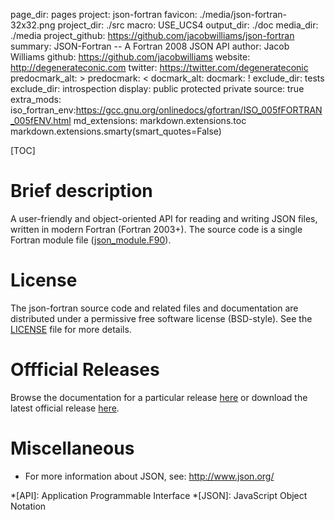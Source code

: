 page_dir: pages
project: json-fortran
favicon: ./media/json-fortran-32x32.png
project_dir: ./src
macro: USE_UCS4
output_dir: ./doc
media_dir: ./media
project_github: https://github.com/jacobwilliams/json-fortran
summary: JSON-Fortran -- A Fortran 2008 JSON API
author: Jacob Williams
github: https://github.com/jacobwilliams
website: http://degenerateconic.com
twitter: https://twitter.com/degenerateconic
predocmark_alt: >
predocmark: <
docmark_alt:
docmark: !
exclude_dir: tests
exclude_dir: introspection
display: public
         protected
         private
source: true
extra_mods: iso_fortran_env:https://gcc.gnu.org/onlinedocs/gfortran/ISO_005fFORTRAN_005fENV.html
md_extensions: markdown.extensions.toc
               markdown.extensions.smarty(smart_quotes=False)

[TOC]

# Brief description

A user-friendly and object-oriented API for reading and writing JSON files, written in
modern Fortran (Fortran 2003+).  The source code is a single Fortran module file ([json_module.F90](https://github.com/jacobwilliams/json-fortran/blob/master/src/json_module.F90)).

# License

The json-fortran source code and related files and documentation are distributed under a permissive free software license (BSD-style).  See the [LICENSE](https://raw.githubusercontent.com/jacobwilliams/json-fortran/master/LICENSE) file for more details.

# Offficial Releases

Browse the documentation for a particular release
[here](|url|releases/index.html) or download the latest official
release
[here](https://github.com/jacobwilliams/json-fortran/releases/tag/4.1.1).

# Miscellaneous

* For more information about JSON, see: <http://www.json.org/>

*[API]: Application Programmable Interface
*[JSON]: JavaScript Object Notation
